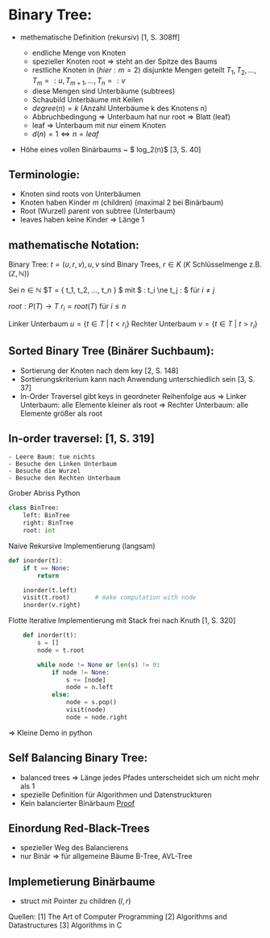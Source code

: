 # Binary Tree:

* methematische Definition (rekursiv) [1, S. 308ff]
    * endliche Menge von Knoten
    * spezieller Knoten root $\Rightarrow$ steht an der Spitze des Baums
    * restliche Knoten in ($hier: m = 2$) disjunkte Mengen geteilt $T_1, T_2, ..., T_m =: u, T_{m+1}, ..., T_n =: v$
    * diese Mengen sind Unterbäume (subtrees)
    * Schaubild Unterbäume mit Keilen
    * $degree(n) = k$ (Anzahl Unterbäume k des Knotens n)
    * Abbruchbedingung $\Rightarrow$ Unterbaum hat nur root $\Rightarrow$ Blatt (leaf)
    * leaf $\Rightarrow$ Unterbaum mit nur einem Knoten
    * $d(n) = 1 \Leftrightarrow n = leaf$

* Höhe eines vollen Binärbaums ~ $ log_2(n)$ [3, S. 40]

## Terminologie:
* Knoten sind roots von Unterbäumen
* Knoten haben Kinder $m$ (children) (maximal 2 bei Binärbaum)
* Root (Wurzel) parent von subtree (Unterbaum)
* leaves haben keine Kinder $\Rightarrow$ Länge 1

## mathematische Notation:
Binary Tree: $t = (u, r, v), u, v$ sind Binary Trees, $r \in K$ ($K$ Schlüsselmenge z.B. ($\mathbb{Z}, \mathbb{N}$))

Sei $n \in \mathbb{N}$
$T = \{ t_1, t_2, ..., t_n \} $ mit $ \: t_i \ne t_j \: $ für $i \ne j$

$root : P(T) \rightarrow T$
$r_i = root(T)$ für $i \le n$

Linker Unterbaum $u = \{ t \in T \: | \: t < r_i \}$
Rechter Unterbaum $v = \{ t \in T \: | \: t > r_i \}$

## Sorted Binary Tree (Binärer Suchbaum):

* Sortierung der Knoten nach dem key [2, S. 148]
* Sortierungskriterium kann nach Anwendung unterschiedlich sein [3, S. 37]
* In-Order Traversel gibt keys in geordneter Reihenfolge aus
    $\Rightarrow$ Linker Unterbaum: alle Elemente kleiner als root
    $\Rightarrow$ Rechter Unterbaum: alle Elemente größer als root

## In-order traversel: [1, S. 319]
    - Leere Baum: tue nichts
    - Besuche den Linken Unterbaum
    - Besuche die Wurzel
    - Besuche den Rechten Unterbaum

Grober Abriss Python
```python
class BinTree:
    left: BinTree
    right: BinTree
    root: int
```

Naive Rekursive Implementierung (langsam)
```python
def inorder(t):
    if t == None:
        return

    inorder(t.left)
    visit(t.root)       # make computation with node
    inorder(v.right)
```

Flotte Iterative Implementierung mit Stack frei nach Knuth [1, S. 320]
```python
    def inorder(t):
        s = []
        node = t.root

        while node != None or len(s) != 0:
            if node != None:
                s += [node]
                node = n.left
            else:
                node = s.pop()
                visit(node)
                node = node.right
```

$\Rightarrow$ Kleine Demo in python

## Self Balancing Binary Tree:

* balanced trees $\Rightarrow$ Länge jedes Pfades unterscheidet sich um nicht mehr als 1
* spezielle Definition für Algorithmen und Datenstruckturen
* Kein balancierter Binärbaum [Proof](https://en.wikipedia.org/wiki/Red%E2%80%93black_tree#/media/File:5_minimal_red-black_trees_nN.svg)

## Einordung Red-Black-Trees

* spezieller Weg des Balancierens
* nur Binär $\Rightarrow$ für allgemeine Bäume B-Tree, AVL-Tree

## Implemetierung Binärbaume
* struct mit Pointer zu children $(l, r)$

Quellen:
    [1] The Art of Computer Programming
    [2] Algorithms and Datastructures
    [3] Algorithms in C